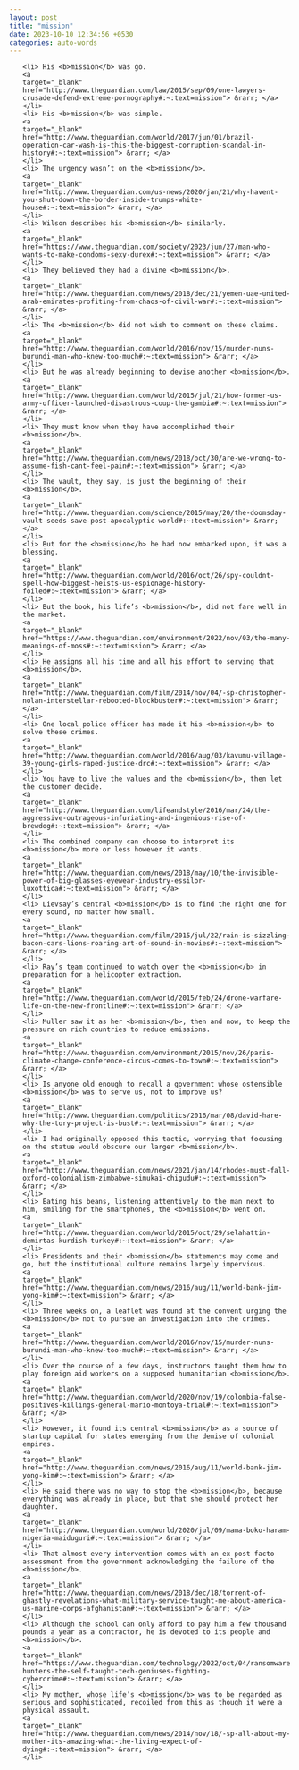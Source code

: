 ```yaml
---
layout: post
title: "mission"
date: 2023-10-10 12:34:56 +0530
categories: auto-words
---
```

<ol>

    <li> His <b>mission</b> was go.
    <a 
    target="_blank" 
    href="http://www.theguardian.com/law/2015/sep/09/one-lawyers-crusade-defend-extreme-pornography#:~:text=mission"> &rarr; </a>
    </li>
    <li> His <b>mission</b> was simple.
    <a 
    target="_blank" 
    href="http://www.theguardian.com/world/2017/jun/01/brazil-operation-car-wash-is-this-the-biggest-corruption-scandal-in-history#:~:text=mission"> &rarr; </a>
    </li>
    <li> The urgency wasn’t on the <b>mission</b>.
    <a 
    target="_blank" 
    href="http://www.theguardian.com/us-news/2020/jan/21/why-havent-you-shut-down-the-border-inside-trumps-white-house#:~:text=mission"> &rarr; </a>
    </li>
    <li> Wilson describes his <b>mission</b> similarly.
    <a 
    target="_blank" 
    href="https://www.theguardian.com/society/2023/jun/27/man-who-wants-to-make-condoms-sexy-durex#:~:text=mission"> &rarr; </a>
    </li>
    <li> They believed they had a divine <b>mission</b>.
    <a 
    target="_blank" 
    href="http://www.theguardian.com/news/2018/dec/21/yemen-uae-united-arab-emirates-profiting-from-chaos-of-civil-war#:~:text=mission"> &rarr; </a>
    </li>
    <li> The <b>mission</b> did not wish to comment on these claims.
    <a 
    target="_blank" 
    href="http://www.theguardian.com/world/2016/nov/15/murder-nuns-burundi-man-who-knew-too-much#:~:text=mission"> &rarr; </a>
    </li>
    <li> But he was already beginning to devise another <b>mission</b>.
    <a 
    target="_blank" 
    href="http://www.theguardian.com/world/2015/jul/21/how-former-us-army-officer-launched-disastrous-coup-the-gambia#:~:text=mission"> &rarr; </a>
    </li>
    <li> They must know when they have accomplished their <b>mission</b>.
    <a 
    target="_blank" 
    href="http://www.theguardian.com/news/2018/oct/30/are-we-wrong-to-assume-fish-cant-feel-pain#:~:text=mission"> &rarr; </a>
    </li>
    <li> The vault, they say, is just the beginning of their <b>mission</b>.
    <a 
    target="_blank" 
    href="http://www.theguardian.com/science/2015/may/20/the-doomsday-vault-seeds-save-post-apocalyptic-world#:~:text=mission"> &rarr; </a>
    </li>
    <li> But for the <b>mission</b> he had now embarked upon, it was a blessing.
    <a 
    target="_blank" 
    href="http://www.theguardian.com/world/2016/oct/26/spy-couldnt-spell-how-biggest-heists-us-espionage-history-foiled#:~:text=mission"> &rarr; </a>
    </li>
    <li> But the book, his life’s <b>mission</b>, did not fare well in the market.
    <a 
    target="_blank" 
    href="https://www.theguardian.com/environment/2022/nov/03/the-many-meanings-of-moss#:~:text=mission"> &rarr; </a>
    </li>
    <li> He assigns all his time and all his effort to serving that <b>mission</b>.
    <a 
    target="_blank" 
    href="http://www.theguardian.com/film/2014/nov/04/-sp-christopher-nolan-interstellar-rebooted-blockbuster#:~:text=mission"> &rarr; </a>
    </li>
    <li> One local police officer has made it his <b>mission</b> to solve these crimes.
    <a 
    target="_blank" 
    href="http://www.theguardian.com/world/2016/aug/03/kavumu-village-39-young-girls-raped-justice-drc#:~:text=mission"> &rarr; </a>
    </li>
    <li> You have to live the values and the <b>mission</b>, then let the customer decide.
    <a 
    target="_blank" 
    href="http://www.theguardian.com/lifeandstyle/2016/mar/24/the-aggressive-outrageous-infuriating-and-ingenious-rise-of-brewdog#:~:text=mission"> &rarr; </a>
    </li>
    <li> The combined company can choose to interpret its <b>mission</b> more or less however it wants.
    <a 
    target="_blank" 
    href="http://www.theguardian.com/news/2018/may/10/the-invisible-power-of-big-glasses-eyewear-industry-essilor-luxottica#:~:text=mission"> &rarr; </a>
    </li>
    <li> Lievsay’s central <b>mission</b> is to find the right one for every sound, no matter how small.
    <a 
    target="_blank" 
    href="http://www.theguardian.com/film/2015/jul/22/rain-is-sizzling-bacon-cars-lions-roaring-art-of-sound-in-movies#:~:text=mission"> &rarr; </a>
    </li>
    <li> Ray’s team continued to watch over the <b>mission</b> in preparation for a helicopter extraction.
    <a 
    target="_blank" 
    href="http://www.theguardian.com/world/2015/feb/24/drone-warfare-life-on-the-new-frontline#:~:text=mission"> &rarr; </a>
    </li>
    <li> Muller saw it as her <b>mission</b>, then and now, to keep the pressure on rich countries to reduce emissions.
    <a 
    target="_blank" 
    href="http://www.theguardian.com/environment/2015/nov/26/paris-climate-change-conference-circus-comes-to-town#:~:text=mission"> &rarr; </a>
    </li>
    <li> Is anyone old enough to recall a government whose ostensible <b>mission</b> was to serve us, not to improve us?
    <a 
    target="_blank" 
    href="http://www.theguardian.com/politics/2016/mar/08/david-hare-why-the-tory-project-is-bust#:~:text=mission"> &rarr; </a>
    </li>
    <li> I had originally opposed this tactic, worrying that focusing on the statue would obscure our larger <b>mission</b>.
    <a 
    target="_blank" 
    href="http://www.theguardian.com/news/2021/jan/14/rhodes-must-fall-oxford-colonialism-zimbabwe-simukai-chigudu#:~:text=mission"> &rarr; </a>
    </li>
    <li> Eating his beans, listening attentively to the man next to him, smiling for the smartphones, the <b>mission</b> went on.
    <a 
    target="_blank" 
    href="http://www.theguardian.com/world/2015/oct/29/selahattin-demirtas-kurdish-turkey#:~:text=mission"> &rarr; </a>
    </li>
    <li> Presidents and their <b>mission</b> statements may come and go, but the institutional culture remains largely impervious.
    <a 
    target="_blank" 
    href="http://www.theguardian.com/news/2016/aug/11/world-bank-jim-yong-kim#:~:text=mission"> &rarr; </a>
    </li>
    <li> Three weeks on, a leaflet was found at the convent urging the <b>mission</b> not to pursue an investigation into the crimes.
    <a 
    target="_blank" 
    href="http://www.theguardian.com/world/2016/nov/15/murder-nuns-burundi-man-who-knew-too-much#:~:text=mission"> &rarr; </a>
    </li>
    <li> Over the course of a few days, instructors taught them how to play foreign aid workers on a supposed humanitarian <b>mission</b>.
    <a 
    target="_blank" 
    href="http://www.theguardian.com/world/2020/nov/19/colombia-false-positives-killings-general-mario-montoya-trial#:~:text=mission"> &rarr; </a>
    </li>
    <li> However, it found its central <b>mission</b> as a source of startup capital for states emerging from the demise of colonial empires.
    <a 
    target="_blank" 
    href="http://www.theguardian.com/news/2016/aug/11/world-bank-jim-yong-kim#:~:text=mission"> &rarr; </a>
    </li>
    <li> He said there was no way to stop the <b>mission</b>, because everything was already in place, but that she should protect her daughter.
    <a 
    target="_blank" 
    href="http://www.theguardian.com/world/2020/jul/09/mama-boko-haram-nigeria-maiduguri#:~:text=mission"> &rarr; </a>
    </li>
    <li> That almost every intervention comes with an ex post facto assessment from the government acknowledging the failure of the <b>mission</b>.
    <a 
    target="_blank" 
    href="http://www.theguardian.com/news/2018/dec/18/torrent-of-ghastly-revelations-what-military-service-taught-me-about-america-us-marine-corps-afghanistan#:~:text=mission"> &rarr; </a>
    </li>
    <li> Although the school can only afford to pay him a few thousand pounds a year as a contractor, he is devoted to its people and <b>mission</b>.
    <a 
    target="_blank" 
    href="https://www.theguardian.com/technology/2022/oct/04/ransomware-hunters-the-self-taught-tech-geniuses-fighting-cybercrime#:~:text=mission"> &rarr; </a>
    </li>
    <li> My mother, whose life’s <b>mission</b> was to be regarded as serious and sophisticated, recoiled from this as though it were a physical assault.
    <a 
    target="_blank" 
    href="http://www.theguardian.com/news/2014/nov/18/-sp-all-about-my-mother-its-amazing-what-the-living-expect-of-dying#:~:text=mission"> &rarr; </a>
    </li>